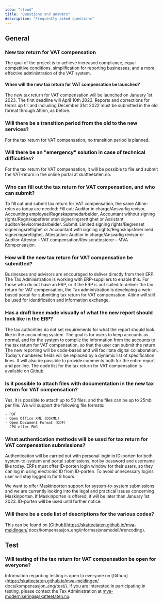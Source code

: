 ```yaml
---
icon: "cloud"
title: "Questions and answers"
description: "Frequently asked questions"
---
```


## General

### New tax return for VAT compensation

The goal of the project is to achieve increased compliance, equal competitive conditions, simplification for reporting businesses, and a more effective administration of the VAT system. 

#### When will the new tax return for VAT compensation be launched?

The new tax return for VAT compensation will be launched on January 1st 2023. The first deadline will April 10th 2023. Reports and corrections for terms up till and including December 31st 2022 must be submitted in the old format through Altinn, as before. 


### Will there be a transition period from the old to the new services?

For the tax return for VAT compensation, no transition period is planned.

### Will there be an "emergency" solution in case of technical difficulties?

For the tax return for VAT compensation, it will be possible to file and submit the VAT-return in the online portal at skatteetaten.no.

### Who can fill out the tax return for VAT compensation, and who can submit?

To fill out and submit tax return for VAT compensation, the same Altinn-roles as today are needed:
Fill out: Auditor in charge/Ansvarlig revisor, Accounting employee/Regnskapsmedarbeider, Accountant without signing rights/Regnskapsfører uten signeringsrettighet or Assistant auditor/Revisormedarbeider.
Submit: Limited signing rights/Begrenset signeringsrettighet or Accountant with signing rights/Regnskapsfører med signeringsrettighet.
Attestation: Auditor in charge/Ansvarlig revisor or Auditor Attestor - VAT compensation/Revisorattesterer - MVA Kompensasjon.


### How will the new tax return for VAT compensation be submitted?

Businesses and advisors are encouraged to deliver directly from their ERP. The Tax Administration is working with ERP-suppliers to enable this. For those who do not have an ERP, or if the ERP is not suited to deliver the tax return for VAT compensation, the Tax administration is developing a web-based portal for submitting tax return for VAT compensation. Altinn will still be used for identification and information exchange.

### Has a draft been made visually of what the new report should look like in the ERP?

The tax authorities do not set requirements for what the report should look like in the accounting system. The goal is for users to keep accounts as normal, and for the system to compile the information from the accounts to the tax return for VAT compensation, so that the user can submit the return. 
The new reporting will be code-based and will facilitate digital collaboration. Today's numbered fields will be replaced by a dynamic list of specification lines. It will also be possible to provide comments both for the entire report and per line. The code list for the tax return for VAT compensation is available on [Github](https://skatteetaten.github.io/mva-meldingen/kompensasjon_eng/informasjonsmodell/#encoding).

### Is it possible to attach files with documentation in the new tax return for VAT compensation?

Yes, it is possible to attach up to 50 files, and the files can be up to 25mb per file.
We will support the following file formats:

    - PDF
    - Open Office XML (OOXML)
    - Open Document Format (ODF)
    - JPG eller PNG

### What authentication methods will be used for tax return for VAT compensation submissions?

Authentication will be carried out with personal login in ID-porten for both system-to-system and portal submissions, not by password and username like today. ERPs must offer ID-porten login window for their users, so they can log in using electronic ID from ID-porten. To avoid unnecessary logins user will stay logged in for 8 hours.

We want to offer Maskinporten support for system-to-system submissions and we are currently looking into the legal and practical issues concerning Maskinporten. If Maskinporten is offered, it will be later than January 1st 2023. ID-porten will be used until further notice. 

### Will there be a code list of descriptions for the various codes?

This can be found on [Github](https://skatteetaten.github.io/mva-meldingen/ docs/kompensasjon_eng/informasjonsmodell/#encoding).

## Test

### Will testing of the tax return for VAT compensation be open for everyone?

Information regarding testing is open to everyone on [Github](https://skatteetaten.github.io/mva-meldingen/ docs/kompensasjon_eng/test/).
If you are interested in participating in testing, please contact the Tax Administration at mva-modernisering@skatteetaten.no.


